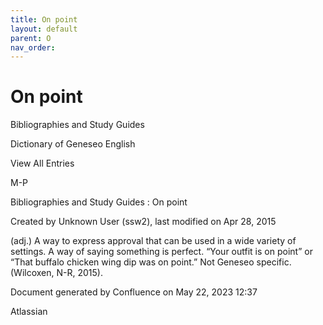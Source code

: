 ```yaml
---
title: On point
layout: default
parent: O
nav_order:
---
```


# On point

Bibliographies and Study Guides

Dictionary of Geneseo English

View All Entries

M-P

Bibliographies and Study Guides : On point

Created by  Unknown User (ssw2), last modified on Apr 28, 2015

(adj.) A way to express approval that can be used in a wide variety of settings. A way of saying something is perfect. “Your outfit is on point” or “That buffalo chicken wing dip was on point.” Not Geneseo specific. (Wilcoxen, N-R, 2015).

Document generated by Confluence on May 22, 2023 12:37

Atlassian
